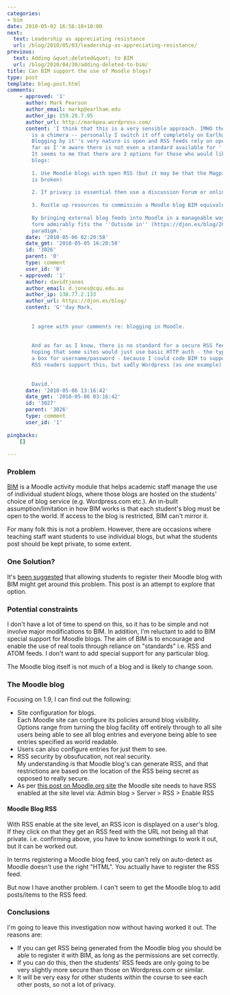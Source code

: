 ```yaml
---
categories:
- bim
date: 2010-05-02 16:56:18+10:00
next:
  text: Leadership as appreciating resistance
  url: /blog/2010/05/03/leadership-as-appreciating-resistance/
previous:
  text: Adding &quot;deleted&quot; to BIM
  url: /blog/2010/04/30/adding-deleted-to-bim/
title: Can BIM support the use of Moodle blogs?
type: post
template: blog-post.html
comments:
    - approved: '1'
      author: Mark Pearson
      author_email: markp@earlham.edu
      author_ip: 159.28.7.95
      author_url: http://markpea.wordpress.com/
      content: 'I think that this is a very sensible approach. IMHO the Moodle blogs notion
        is a chimera -- personally I switch it off completely on Earlham''s moodle site.
        Blogging by it''s very nature is open and RSS feeds rely on open access and  as
        far as I''m aware there is not even a standard available for ''secure'' RSS feed.
        It seems to me that there are 3 options for those who would like to use Moodle
        blogs:
    
        1. Use Moodle blogs with open RSS (but it may be that the Magpie RSS feed generation
        is broken)
    
        2. If privacy is essential then use a discussion Forum or online Assignment.
    
        3. Rustle up resources to commission a Moodle blog BIM equivalent.
    
        By bringing external blog feeds into Moodle in a manageable way BIM in it''s current
        form admirably fits the ''Outside in'' (https://djon.es/blog/2010/04/25/inside-out-outside-in-or-both/)
        paradigm.'
      date: '2010-05-06 02:20:58'
      date_gmt: '2010-05-05 16:20:58'
      id: '3026'
      parent: '0'
      type: comment
      user_id: '0'
    - approved: '1'
      author: davidtjones
      author_email: d.jones@cqu.edu.au
      author_ip: 138.77.2.133
      author_url: https://djon.es/blog/
      content: 'G''day Mark,
    
    
        I agree with your comments re: blogging in Moodle.
    
    
        And as far as I know, there is no standard for a secure RSS feed.  I had been
        hoping that some sites would just use basic HTTP auth - the type which pops up
        a box for username/password - because I could code BIM to support that.  Some
        RSS readers support this, but sadly Wordpress (as one example) don''t.
    
    
        David.'
      date: '2010-05-06 13:16:42'
      date_gmt: '2010-05-06 03:16:42'
      id: '3027'
      parent: '3026'
      type: comment
      user_id: '1'
    
pingbacks:
    []
    
---
```

### Problem

[BIM](/blog/research/bam-blog-aggregation-management/) is a Moodle activity module that helps academic staff manage the use of individual student blogs, where those blogs are hosted on the students' choice of blog service (e.g. Wordpress.com etc.). An in-built assumption/limitation in how BIM works is that each student's blog must be open to the world. If access to the blog is restricted, BIM can't mirror it.

For many folk this is not a problem. However, there are occasions where teaching staff want students to use individual blogs, but what the students post should be kept private, to some extent.

### One Solution?

It's [been suggested](http://github.com/djplaner/BIM/issues#issue/13) that allowing students to register their Moodle blog with BIM might get around this problem. This post is an attempt to explore that option.

### Potential constraints

I don't have a lot of time to spend on this, so it has to be simple and not involve major modifications to BIM. In addition, I'm reluctant to add to BIM special support for Moodle blogs. The aim of BIM is to encourage and enable the use of real tools through reliance on "standards" i.e. RSS and ATOM feeds. I don't want to add special support for any particular blog.

The Moodle blog itself is not much of a blog and is likely to change soon.

### The Moodle blog

Focusing on 1.9, I can find out the following:

- Site configuration for blogs.  
    Each Moodle site can configure its policies around blog visibility. Options range from turning the blog facility off entirely through to all site users being able to see all blog entries and everyone being able to see entries specified as world readable.
- Users can also configure entries for just them to see.
- RSS security by obsufucation, not real security.  
    My understanding is that Moodle blog's can generate RSS, and that restrictions are based on the location of the RSS being secret as opposed to really secure.
- As per [this post on Moodle.org site](http://moodle.org/mod/forum/discuss.php?d=134612) the Moodle site needs to have RSS enabled at the site level via: Admin blog > Server > RSS > Enable RSS

#### Moodle Blog RSS

With RSS enable at the site level, an RSS icon is displayed on a user's blog. If they click on that they get an RSS feed with the URL not being all that private. i.e. confirming above, you have to know somethings to work it out, but it can be worked out.

In terms registering a Moodle blog feed, you can't rely on auto-detect as Moodle doesn't use the right "HTML". You actually have to register the RSS feed.

But now I have another problem. I can't seem to get the Moodle blog to add posts/items to the RSS feed.

### Conclusions

I'm going to leave this investigation now without having worked it out. The reasons are:

- If you can get RSS being generated from the Moodle blog you should be able to register it with BIM, as long as the permissions are set correctly.
- If you can do this, then the students' RSS feeds are only going to be very slightly more secure than those on Wordpress.com or similar.
- It will be very easy for other students within the course to see each other posts, so not a lot of privacy.
